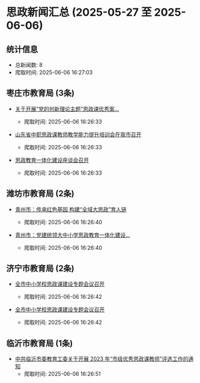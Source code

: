 # 思政新闻汇总 (2025-05-27 至 2025-06-06)

## 统计信息

- 总新闻数: 8
- 爬取时间: 2025-06-06 16:27:03

## 枣庄市教育局 (3条)

- [关于开展“党的创新理论主题”思政课优秀案...](http://edu.zaozhuang.gov.cn/xxgk/wjtz/202505/P020250530568526268467.pdf)
  - 爬取时间: 2025-06-06 16:26:33

- [山东省中职思政课教师教学能力提升培训会在我市召开](http://edu.zaozhuang.gov.cn/jyfw/zcjy/202407/t20240715_1915056.html)
  - 爬取时间: 2025-06-06 16:26:33

- [思政教育一体化建设座谈会召开](http://edu.zaozhuang.gov.cn/jyzt/szjy/202405/t20240513_1884580.html)
  - 爬取时间: 2025-06-06 16:26:33

## 潍坊市教育局 (2条)

- [青州市：传承红色基因 构建“全域大思政”育人链](http://jyj.weifang.gov.cn/XWZX/JYXX/202505/t20250521_6509483.htm)
  - 爬取时间: 2025-06-06 16:26:40

- [青州市：党建统领大中小学思政教育一体化建设...](http://jyj.weifang.gov.cn/XWZX/JYXX/202504/t20250421_6498507.htm)
  - 爬取时间: 2025-06-06 16:26:40

## 济宁市教育局 (2条)

- [全市中小学校思政课建设专题会议召开](http://jnjy.jining.gov.cn/art/2025/5/14/art_14565_2710085.html)
  - 爬取时间: 2025-06-06 16:26:42

- [全市中小学校思政课建设专题会议召开](http://jnjy.jining.gov.cn/art/2025/5/14/art_14565_2710085.html)
  - 爬取时间: 2025-06-06 16:26:42

## 临沂市教育局 (1条)

- [中共临沂市委教育工委关于开展 2023 年“市级优秀思政课教师”评选工作的通知](http://jyj.linyi.gov.cn/info/1855/57204.htm)
  - 爬取时间: 2025-06-06 16:26:51

